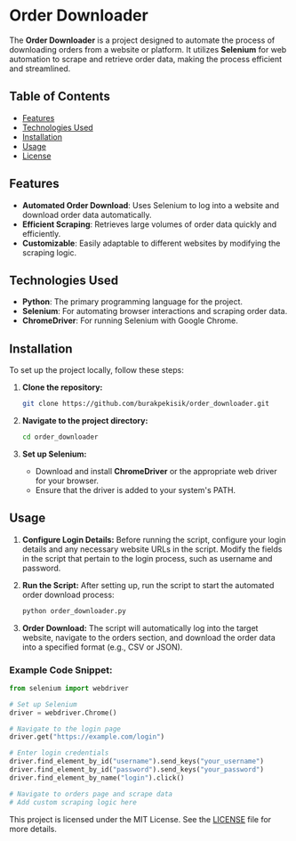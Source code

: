 # Order Downloader

The **Order Downloader** is a project designed to automate the process of downloading orders from a website or platform. It utilizes **Selenium** for web automation to scrape and retrieve order data, making the process efficient and streamlined.

## Table of Contents

- [Features](#features)
- [Technologies Used](#technologies-used)
- [Installation](#installation)
- [Usage](#usage)
- [License](#license)

## Features

- **Automated Order Download**: Uses Selenium to log into a website and download order data automatically.
- **Efficient Scraping**: Retrieves large volumes of order data quickly and efficiently.
- **Customizable**: Easily adaptable to different websites by modifying the scraping logic.

## Technologies Used

- **Python**: The primary programming language for the project.
- **Selenium**: For automating browser interactions and scraping order data.
- **ChromeDriver**: For running Selenium with Google Chrome.

## Installation

To set up the project locally, follow these steps:

1. **Clone the repository:**
    ```bash
    git clone https://github.com/burakpekisik/order_downloader.git
    ```

2. **Navigate to the project directory:**
    ```bash
    cd order_downloader
    ```

3. **Set up Selenium:**
    - Download and install **ChromeDriver** or the appropriate web driver for your browser.
    - Ensure that the driver is added to your system's PATH.

## Usage

1. **Configure Login Details:**
   Before running the script, configure your login details and any necessary website URLs in the script. Modify the fields in the script that pertain to the login process, such as username and password.

2. **Run the Script:**
   After setting up, run the script to start the automated order download process:
   ```bash
   python order_downloader.py
   ```

3. **Order Download:**
   The script will automatically log into the target website, navigate to the orders section, and download the order data into a specified format (e.g., CSV or JSON).

### Example Code Snippet:

```python
from selenium import webdriver

# Set up Selenium
driver = webdriver.Chrome()

# Navigate to the login page
driver.get("https://example.com/login")

# Enter login credentials
driver.find_element_by_id("username").send_keys("your_username")
driver.find_element_by_id("password").send_keys("your_password")
driver.find_element_by_name("login").click()

# Navigate to orders page and scrape data
# Add custom scraping logic here
```

This project is licensed under the MIT License. See the [LICENSE](./LICENSE) file for more details.
